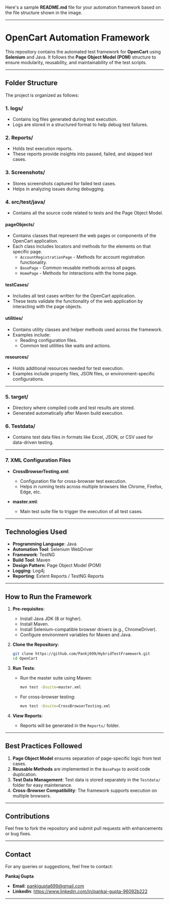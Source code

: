 Here's a sample **README.md** file for your automation framework based on the file structure shown in the image.

---

# **OpenCart Automation Framework**

This repository contains the automated test framework for **OpenCart** using **Selenium** and Java. It follows the **Page Object Model (POM)** structure to ensure modularity, reusability, and maintainability of the test scripts.

---

## **Folder Structure**

The project is organized as follows:

### 1. **logs/**
   - Contains log files generated during test execution.
   - Logs are stored in a structured format to help debug test failures.

### 2. **Reports/**
   - Holds test execution reports.
   - These reports provide insights into passed, failed, and skipped test cases.

### 3. **Screenshots/**
   - Stores screenshots captured for failed test cases.
   - Helps in analyzing issues during debugging.

### 4. **src/test/java/**
   - Contains all the source code related to tests and the Page Object Model.

#### **pageObjects/**
   - Contains classes that represent the web pages or components of the OpenCart application.
   - Each class includes locators and methods for the elements on that specific page.
     - `AccountRegistrationPage` - Methods for account registration functionality.
     - `BasePage` - Common reusable methods across all pages.
     - `HomePage` - Methods for interactions with the home page.

#### **testCases/**
   - Includes all test cases written for the OpenCart application.
   - These tests validate the functionality of the web application by interacting with the page objects.

#### **utilities/**
   - Contains utility classes and helper methods used across the framework.
   - Examples include:
     - Reading configuration files.
     - Common test utilities like waits and actions.

#### **resources/**
   - Holds additional resources needed for test execution.
   - Examples include property files, JSON files, or environment-specific configurations.

---

### 5. **target/**
   - Directory where compiled code and test results are stored.
   - Generated automatically after Maven build execution.

### 6. **Testdata/**
   - Contains test data files in formats like Excel, JSON, or CSV used for data-driven testing.

---

### 7. **XML Configuration Files**

- **CrossBrowserTesting.xml**: 
   - Configuration file for cross-browser test execution.
   - Helps in running tests across multiple browsers like Chrome, Firefox, Edge, etc.

- **master.xml**: 
   - Main test suite file to trigger the execution of all test cases.

---

## **Technologies Used**
- **Programming Language**: Java
- **Automation Tool**: Selenium WebDriver
- **Framework**: TestNG
- **Build Tool**: Maven
- **Design Pattern**: Page Object Model (POM)
- **Logging**: Log4j
- **Reporting**: Extent Reports / TestNG Reports

---

## **How to Run the Framework**

1. **Pre-requisites**:
   - Install Java JDK (8 or higher).
   - Install Maven.
   - Install Selenium-compatible browser drivers (e.g., ChromeDriver).
   - Configure environment variables for Maven and Java.

2. **Clone the Repository**:
   ```bash
   git clone https://github.com/Pankj699/HybridTestFramework.git
   cd OpenCart
   ```

3. **Run Tests**:
   - Run the master suite using Maven:
     ```bash
     mvn test -Dsuite=master.xml
     ```

   - For cross-browser testing:
     ```bash
     mvn test -Dsuite=CrossBrowserTesting.xml
     ```

4. **View Reports**:
   - Reports will be generated in the `Reports/` folder.

---

## **Best Practices Followed**
1. **Page Object Model** ensures separation of page-specific logic from test cases.
2. **Reusable Methods** are implemented in the `BasePage` to avoid code duplication.
3. **Test Data Management**: Test data is stored separately in the `Testdata/` folder for easy maintenance.
4. **Cross-Browser Compatibility**: The framework supports execution on multiple browsers.

---

## **Contributions**
Feel free to fork the repository and submit pull requests with enhancements or bug fixes.

---

## **Contact**
For any queries or suggestions, feel free to contact:

**Pankaj Gupta**  
- **Email**: pankjgupta699@gmail.com  
- **LinkedIn**: https://www.linkedin.com/in/pankaj-gupta-96092b222  

---
